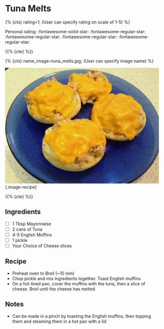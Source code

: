 # Tuna Melts

{% {cts} rating=1; (User can specify rating on scale of 1-5) %}

Personal rating: :fontawesome-solid-star: :fontawesome-regular-star: :fontawesome-regular-star: :fontawesome-regular-star: :fontawesome-regular-star:

{{% {cte} %}}

{% {cts} name_image=tuna_melts.jpg; (User can specify image name) %}

![tuna_melts.jpg](./tuna_melts.jpg){.image-recipe}

{{% {cte} %}}

## Ingredients

- [ ] 1 Tbsp Mayonnaise
- [ ] 2 cans of Tuna
- [ ] 4-5 English Muffins
- [ ] 1 pickle
- [ ] Your Choice of Cheese slices

## Recipe

- Preheat oven to Broil (~10 min)
- Chop pickle and mix ingredients together. Toast English muffins
- On a foil-lined pan, cover the muffins with the tuna, then a slice of cheese. Broil until the cheese has melted

## Notes

- Can be made in a pinch by toasting the English muffins, then topping them and steaming them in a hot pan with a lid
